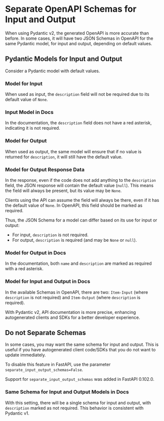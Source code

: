 # Separate OpenAPI Schemas for Input and Output

When using Pydantic v2, the generated OpenAPI is more accurate than before. In some cases, it will have two JSON Schemas in OpenAPI for the same Pydantic model, for input and output, depending on default values.

## Pydantic Models for Input and Output

Consider a Pydantic model with default values.

### Model for Input

When used as input, the `description` field will not be required due to its default value of `None`.

### Input Model in Docs

In the documentation, the `description` field does not have a red asterisk, indicating it is not required.

### Model for Output

When used as output, the same model will ensure that if no value is returned for `description`, it will still have the default value.

### Model for Output Response Data

In the response, even if the code does not add anything to the `description` field, the JSON response will contain the default value (`null`). This means the field will always be present, but its value may be `None`.

Clients using the API can assume the field will always be there, even if it has the default value of `None`. In OpenAPI, this field should be marked as required.

Thus, the JSON Schema for a model can differ based on its use for input or output:
- For input, `description` is not required.
- For output, `description` is required (and may be `None` or `null`).

### Model for Output in Docs

In the documentation, both `name` and `description` are marked as required with a red asterisk.

### Model for Input and Output in Docs

In the available Schemas in OpenAPI, there are two: `Item-Input` (where `description` is not required) and `Item-Output` (where `description` is required).

With Pydantic v2, API documentation is more precise, enhancing autogenerated clients and SDKs for a better developer experience.

## Do not Separate Schemas

In some cases, you may want the same schema for input and output. This is useful if you have autogenerated client code/SDKs that you do not want to update immediately.

To disable this feature in FastAPI, use the parameter `separate_input_output_schemas=False`.

Support for `separate_input_output_schemas` was added in FastAPI 0.102.0.

### Same Schema for Input and Output Models in Docs

With this setting, there will be a single schema for input and output, with `description` marked as not required. This behavior is consistent with Pydantic v1.